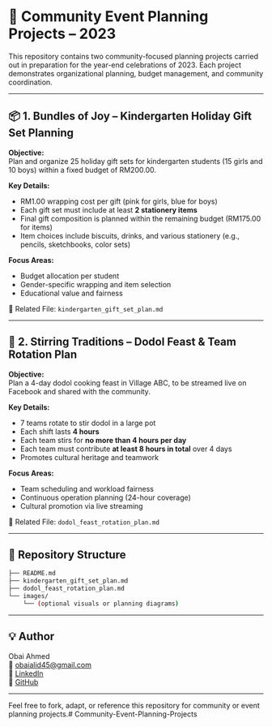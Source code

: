 # 🎉 Community Event Planning Projects – 2023

This repository contains two community-focused planning projects carried out in preparation for the year-end celebrations of 2023. Each project demonstrates organizational planning, budget management, and community coordination.

---

## 📦 1. Bundles of Joy – Kindergarten Holiday Gift Set Planning

**Objective:**  
Plan and organize 25 holiday gift sets for kindergarten students (15 girls and 10 boys) within a fixed budget of RM200.00.

**Key Details:**
- RM1.00 wrapping cost per gift (pink for girls, blue for boys)
- Each gift set must include at least **2 stationery items**
- Final gift composition is planned within the remaining budget (RM175.00 for items)
- Item choices include biscuits, drinks, and various stationery (e.g., pencils, sketchbooks, color sets)

**Focus Areas:**
- Budget allocation per student
- Gender-specific wrapping and item selection
- Educational value and fairness

📁 Related File: `kindergarten_gift_set_plan.md`

---

## 🍯 2. Stirring Traditions – Dodol Feast & Team Rotation Plan

**Objective:**  
Plan a 4-day dodol cooking feast in Village ABC, to be streamed live on Facebook and shared with the community.

**Key Details:**
- 7 teams rotate to stir dodol in a large pot
- Each shift lasts **4 hours**
- Each team stirs for **no more than 4 hours per day**
- Each team must contribute **at least 8 hours in total** over 4 days
- Promotes cultural heritage and teamwork

**Focus Areas:**
- Team scheduling and workload fairness
- Continuous operation planning (24-hour coverage)
- Cultural promotion via live streaming

📁 Related File: `dodol_feast_rotation_plan.md`

---

## 📌 Repository Structure

```bash
├── README.md
├── kindergarten_gift_set_plan.md
├── dodol_feast_rotation_plan.md
└── images/
    └── (optional visuals or planning diagrams)
```

---

## 💡 Author

Obai Ahmed  
📧 obaialid45@gmail.com  
🔗 [LinkedIn](https://www.linkedin.com/in/obai-ahmed-b7697433a/)  
🔗 [GitHub](https://github.com/SoObai)

---

Feel free to fork, adapt, or reference this repository for community or event planning projects.#   C o m m u n i t y - E v e n t - P l a n n i n g - P r o j e c t s  
 